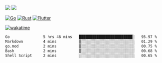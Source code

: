 [![](https://img.shields.io/badge/Windows_11-Pro-292e33?style=flat-square&logo=windows&logoColor=ffffff)](https://www.microsoft.com/en-us/windows/)
[![](https://img.shields.io/badge/macOS-Sonoma-292e33?style=flat-square&logo=apple&logoColor=ffffff)](https://www.apple.com/macbook-pro/) 

[![Go](https://img.shields.io/badge/-Go-DEA584?style=flat&logo=go&logoColor=000000)](https://golang.org/)
[![Rust](https://img.shields.io/badge/-Rust-DEA584?style=flat&logo=rust&logoColor=000000)](https://www.rust-lang.org)
[![Flutter](https://img.shields.io/badge/-Flutter-DEA584?style=flat&logo=flutter&logoColor=000000)](https://flutter.dev/)

[![wakatime](https://wakatime.com/badge/user/9bb0c784-91ca-4b5c-8e9c-b13ece0f7b09.svg)](https://wakatime.com/@9bb0c784-91ca-4b5c-8e9c-b13ece0f7b09)


<!--START_SECTION:waka-->

```txt
Go               5 hrs 46 mins   ████████████████████████░   95.97 %
Markdown         4 mins          ▒░░░░░░░░░░░░░░░░░░░░░░░░   01.29 %
go.mod           2 mins          ▒░░░░░░░░░░░░░░░░░░░░░░░░   00.75 %
Bash             2 mins          ▒░░░░░░░░░░░░░░░░░░░░░░░░   00.68 %
Shell Script     2 mins          ░░░░░░░░░░░░░░░░░░░░░░░░░   00.65 %
```

<!--END_SECTION:waka-->
